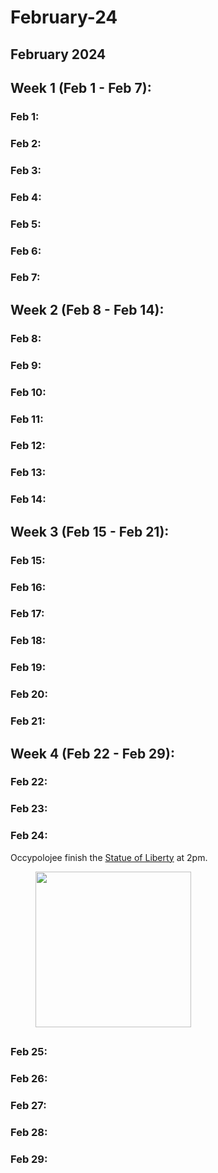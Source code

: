 # February-24

## February 2024

## Week 1 (Feb 1 - Feb 7):

### Feb 1:

### Feb 2:

### Feb 3:

### Feb 4:

### Feb 5:

### Feb 6:

### Feb 7:

## Week 2 (Feb 8 - Feb 14):

### Feb 8:

### Feb 9:

### Feb 10:

### Feb 11:

### Feb 12:

### Feb 13:

### Feb 14:

## Week 3 (Feb 15 - Feb 21):

### Feb 15:

### Feb 16:

### Feb 17:

### Feb 18:

### Feb 19:

### Feb 20:

### Feb 21:

## Week 4 (Feb 22 - Feb 29):

### Feb 22:

### Feb 23:

### Feb 24:

Occypolojee finish the [Statue of Liberty](../../the-world/civilization/towns/baltics-region/superalko/statue-of-liberty.md) at 2pm.

<figure><img src="../../.gitbook/assets/image (96).png" alt="" width="249"><figcaption></figcaption></figure>

##

### Feb 25:

### Feb 26:

### Feb 27:

### Feb 28:

### Feb 29:
